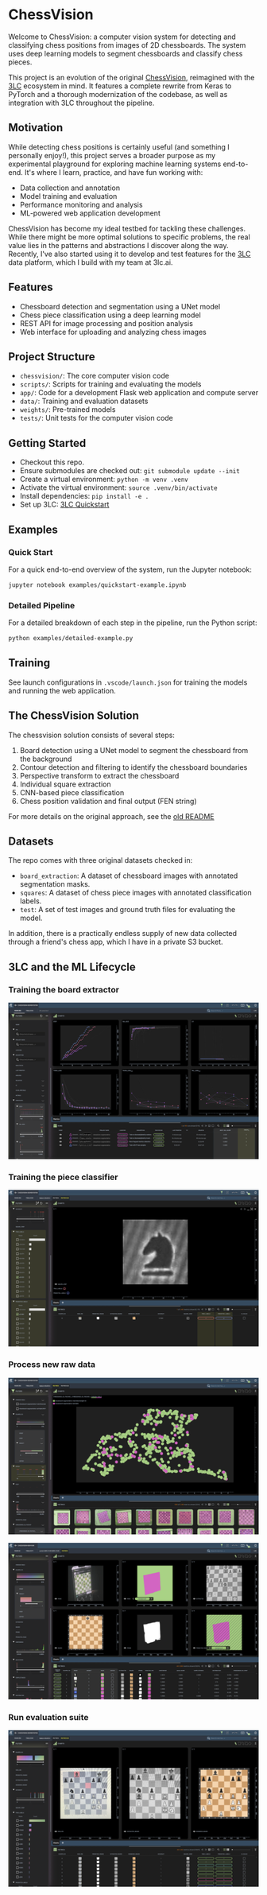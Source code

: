 # ChessVision

Welcome to ChessVision: a computer vision system for detecting and classifying chess positions from images of 2D chessboards.
The system uses deep learning models to segment chessboards and classify chess pieces.

This project is an evolution of the original [ChessVision](https://github.com/ChessVision/ChessVision),
reimagined with the [3LC](https://3lc.ai) ecosystem in mind. It features a complete rewrite from Keras to PyTorch
and a thorough modernization of the codebase, as well as integration with 3LC throughout the pipeline.

## Motivation

While detecting chess positions is certainly useful (and something I personally enjoy!),
this project serves a broader purpose as my experimental playground for exploring
machine learning systems end-to-end. It's where I learn, practice, and have fun
working with:

- Data collection and annotation
- Model training and evaluation
- Performance monitoring and analysis
- ML-powered web application development

ChessVision has become my ideal testbed for tackling these challenges. While there
might be more optimal solutions to specific problems, the real value lies in the
patterns and abstractions I discover along the way. Recently, I've also started
using it to develop and test features for the [3LC](https://3lc.ai) data platform,
which I build with my team at 3lc.ai.

## Features

- Chessboard detection and segmentation using a UNet model
- Chess piece classification using a deep learning model
- REST API for image processing and position analysis
- Web interface for uploading and analyzing chess images

## Project Structure

- `chessvision/`: The core computer vision code
- `scripts/`: Scripts for training and evaluating the models
- `app/`: Code for a development Flask web application and compute server
- `data/`: Training and evaluation datasets
- `weights/`: Pre-trained models
- `tests/`: Unit tests for the computer vision code

## Getting Started

- Checkout this repo.
- Ensure submodules are checked out: `git submodule update --init`
- Create a virtual environment: `python -m venv .venv`
- Activate the virtual environment: `source .venv/bin/activate`
- Install dependencies: `pip install -e .`
- Set up 3LC: [3LC Quickstart](https://docs.3lc.ai/3lc/latest/quickstart/quickstart.html)

## Examples

### Quick Start

For a quick end-to-end overview of the system, run the Jupyter notebook:

```bash
jupyter notebook examples/quickstart-example.ipynb
```

### Detailed Pipeline

For a detailed breakdown of each step in the pipeline, run the Python script:

```bash
python examples/detailed-example.py
```

## Training

See launch configurations in `.vscode/launch.json` for training the models and
running the web application.

## The ChessVision Solution

The chessvision solution consists of several steps:

1. Board detection using a UNet model to segment the chessboard from the background
2. Contour detection and filtering to identify the chessboard boundaries
3. Perspective transform to extract the chessboard
4. Individual square extraction
5. CNN-based piece classification
6. Chess position validation and final output (FEN string)

For more details on the original approach, see the [old README](https://github.com/gudbrandtandberg/ChessVision?tab=readme-ov-file#algorithm-details)

## Datasets

The repo comes with three original datasets checked in:

- `board_extraction`: A dataset of chessboard images with annotated segmentation masks.
- `squares`: A dataset of chess piece images with annotated classification labels.
- `test`: A set of test images and ground truth files for evaluating the model.

In addition, there is a practically endless supply of new data collected through a friend's chess app, which I have in a private S3 bucket.

## 3LC and the ML Lifecycle

### Training the board extractor

![ChessVision Pipeline](examples/screenshots/run_overview.png)

### Training the piece classifier

![ChessVision Pipeline](examples/screenshots/piece_prediction.png)

### Process new raw data

![ChessVision Pipeline](examples/screenshots/embeddings.png)

![ChessVision Pipeline](examples/screenshots/new_raw_data.png)

### Run evaluation suite

![ChessVision Pipeline](examples/screenshots/test_results.png)

